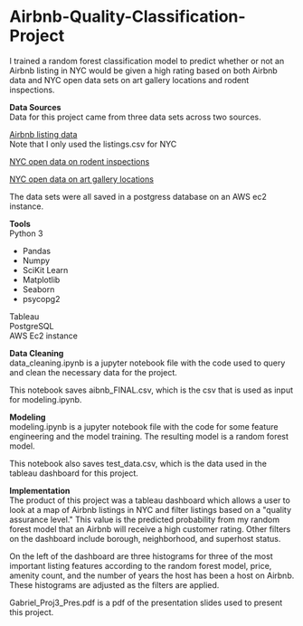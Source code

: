 # Airbnb-Quality-Classification-Project
I trained a random forest classification model to predict whether or not an Airbnb listing in NYC would be given a high rating based on both Airbnb data and NYC open data sets on art gallery locations and rodent inspections.  

**Data Sources**  
Data for this project came from three data sets across two sources.  

[Airbnb listing data](http://insideairbnb.com/get-the-data.html)  
Note that I only used the listings.csv for NYC

[NYC open data on rodent inspections](https://data.cityofnewyork.us/Health/Rodent-Inspection/p937-wjvj)

[NYC open data on art gallery locations](https://data.cityofnewyork.us/Recreation/New-York-City-Art-Galleries/tgyc-r5jh)  

The data sets were all saved in a postgress database on an AWS ec2 instance.

**Tools**  
Python 3  
  - Pandas  
  - Numpy  
  - SciKit Learn  
  - Matplotlib  
  - Seaborn  
  - psycopg2  

Tableau  
PostgreSQL  
AWS Ec2 instance  

**Data Cleaning**  
data_cleaning.ipynb is a jupyter notebook file with the code used to query and clean the necessary data for the project.  

This notebook saves aibnb_FINAL.csv, which is the csv that is used as input for modeling.ipynb.

**Modeling**  
modeling.ipynb is a jupyter notebook file with the code for some feature engineering and the model training.
The resulting model is a random forest model.

This notebook also saves test_data.csv, which is the data used
in the tableau dashboard for this project.

**Implementation**  
The product of this project was a tableau dashboard which allows a user to look at a map of Airbnb
listings in NYC and filter listings based on a "quality assurance level." This value is the
predicted probability from my random forest model that an Airbnb will receive a high customer rating.
Other filters on the dashboard include borough, neighborhood, and superhost status.  

On the left of the dashboard are three histograms for three of the most important listing features
according to the random forest model, price, amenity count, and the number of years the host
has been a host on Airbnb. These histograms are adjusted as the filters are applied.  

Gabriel_Proj3_Pres.pdf is a pdf of the presentation slides used to present this project.
